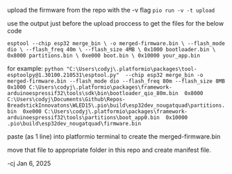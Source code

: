 upload the firmware from the repo with the -v flag
`pio run -v -t upload`

use the output just before the upload proccess to get the files for the below code

`esptool --chip esp32 merge_bin \
  -o merged-firmware.bin \
  --flash_mode dio \
  --flash_freq 40m \
  --flash_size 4MB \
  0x1000 bootloader.bin \
  0x8000 partitions.bin \
  0xe000 boot.bin \
  0x10000 your_app.bin
`

for example:
`python "C:\Users\codyj\.platformio\packages\tool-esptoolpy@1.30100.210531\esptool.py" 
--chip esp32 merge_bin -o merged-firmware.bin --flash_mode dio --flash_freq 80m --flash_size 8MB 
0x1000 C:\Users\codyj\.platformio\packages\framework-arduinoespressif32\tools\sdk\bin\bootloader_qio_80m.bin 
0x8000 C:\Users\codyj\Documents\Github\Repos-BreadstickInnovatons\WLED15\.pio\build\esp32dev_nougatquad\partitions.bin 
0xe000 C:\Users\codyj\.platformio\packages\framework-arduinoespressif32\tools\partitions\boot_app0.bin 
0x10000 .pio\build\esp32dev_nougatquad\firmware.bin `

paste (as 1 line) into platformio terminal to create the merged-firmware.bin

move that file to appropriate folder in this repo and create manifest file. 

-cj Jan 6, 2025

